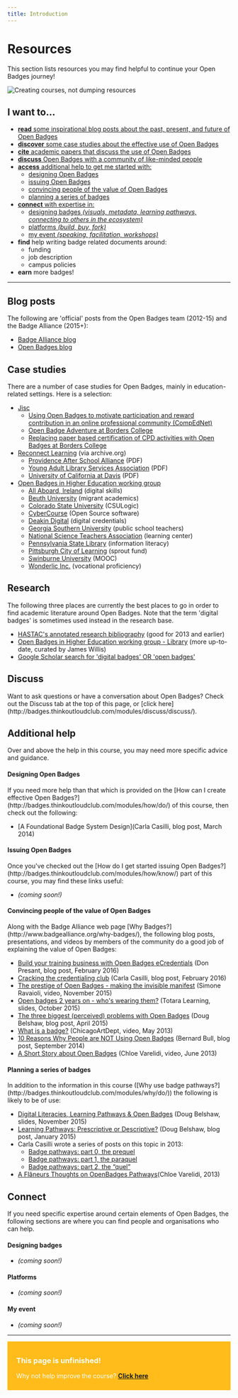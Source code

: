 ```yaml
---
title: Introduction
---
```


<h1>Resources</h1>

This section lists resources you may find helpful to continue your Open Badges journey!

<img src="{{ site.baseurl }}/img/visual-thinkery/learning-technologist.png" alt="Creating courses, not dumping resources">


<h2>I want to...</h2>

* [**read** some inspirational blog posts about the past, present, and future of Open Badges](#blogposts)
* [**discover** some case studies about the effective use of Open Badges](#casestudies)
* [**cite** academic papers that discuss the use of Open Badges](#research)
* [**discuss** Open Badges with a community of like-minded people](#discuss)
* [**access** additional help to get me started with:](#help)
     * [designing Open Badges](#designing)
     * [issuing Open Badges](#issuing)
     * [convincing people of the value of Open Badges](#convincing)
     * [planning a series of badges](#planning)
* [**connect** with expertise in:](#connect)
     * [designing badges *(visuals, metadata, learning pathways, connecting to others in the ecosystem)*](#design)
     * [platforms *(build, buy, fork)*](#platforms)
     * [my event *(speaking, facilitation, workshops)*](#events)
* **find** help writing badge related documents around:
     * funding
     * job description
     * campus policies
* **earn** more badges!


-----
<a name="blogposts"></a>
<h2>Blog posts</h2>
The following are 'official' posts from the Open Badges team (2012-15) and the Badge Alliance (2015+):

* [Badge Alliance blog](https://medium.com/badge-alliance)
* [Open Badges blog](http://openbadges.tumblr.com)


<a name="casestudies"></a>
<h2>Case studies</h2>
There are a number of case studies for Open Badges, mainly in education-related settings. Here is a selection:

* [Jisc](http://www.rsc-scotland.org/?tag=open-badges)
     * [Using Open Badges to motivate participation and reward contribution in an online professional community (CompEdNet)](http://www.rsc-scotland.org/?p=1613)
     * [Open Badge Adventure at Borders College](http://www.rsc-scotland.org/?p=2454)
     * [Replacing paper based certification of CPD activities with Open Badges at Borders College](http://www.rsc-scotland.org/?p=3805)
* [Reconnect Learning](http://web.archive.org/web/20151020010224/http://www.reconnectlearning.org/case-studies) (via archive.org)
     * [Providence After School Alliance](http://web.archive.org/web/20140312035600/http://www.reconnectlearning.org/wp-content/uploads/2014/02/pasa_case_study_final.pdf) (PDF)
     * [Young Adult Library Services Association](http://web.archive.org/web/20150627130509/http://www.reconnectlearning.org/wp-content/uploads/2014/01/YALSA_case_study_final.pdf) (PDF)
     * [University of California at Davis](http://web.archive.org/web/20151016214148/http://www.reconnectlearning.org/wp-content/uploads/2014/01/UC-Davis_case_study_final.pdf) (PDF)
* [Open Badges in Higher Education working group](https://sites.google.com/site/openbadgesinhighereducation/case-studies)
     * [All Aboard, Ireland](https://sites.google.com/site/openbadgesinhighereducation/All-Aboard-Ireland) (digital skills)
     * [Beuth University](https://sites.google.com/site/openbadgesinhighereducation/beuth-university) (migrant academics)
     * [Colorado State University](https://sites.google.com/site/openbadgesinhighereducation/colorado-state-university) (CSULogic)
     * [CyberCourse](https://sites.google.com/site/openbadgesinhighereducation/cybercourse) (Open Source software)
     * [Deakin Digital](https://sites.google.com/site/openbadgesinhighereducation/deakin-digital) (digital credentials)
     * [Georgia Southern University](https://sites.google.com/site/openbadgesinhighereducation/georgia-southern-university) (public school teachers)
     * [National Science Teachers Association](https://sites.google.com/site/openbadgesinhighereducation/national-science-teachers-association) (learning center)
     * [Pennsylvania State Library](https://sites.google.com/site/openbadgesinhighereducation/penn-state-library) (information literacy)
     * [Pittsburgh City of Learning](https://sites.google.com/site/openbadgesinhighereducation/the-sprout-fund) (sprout fund)
     * [Swinburne University](https://sites.google.com/site/openbadgesinhighereducation/swinburne-university-of-technology-australia) (MOOC)
     * [Wonderlic Inc.](https://sites.google.com/site/openbadgesinhighereducation/wonderlic-inc) (vocational proficiency)
    

<a name="research"></a>
<h2>Research</h2>

The following three places are currently the best places to go in order to find academic literature around Open Badges. Note that the term 'digital badges' is sometimes used instead in the research base.

* [HASTAC's annotated research bibliography](https://www.hastac.org/digital-badges-bibliography) (good for 2013 and earlier)
* [Open Badges in Higher Education working group - Library](https://sites.google.com/site/openbadgesinhighereducation/library-1) (more up-to-date, curated by James Willis)
* [Google Scholar search for 'digital badges' OR 'open badges'](https://scholar.google.com/scholar?hl=en&q=%22digital+badges%22+or+%22openbadges%22&btnG=&as_sdt=1%2C5)


<a name="discuss"></a>
<h2>Discuss</h2>
Want to ask questions or have a conversation about Open Badges? Check out the Discuss tab at the top of this page, or [click here](http://badges.thinkoutloudclub.com/modules/discuss/discuss/).

<a name="help"></a>
<h2>Additional help</h2>
Over and above the help in this course, you may need more specific advice and guidance.

<a name="designing"></a>
<h4>Designing Open Badges</h4>
If you need more help than that which is provided on the [How can I create effective Open Badges?](http://badges.thinkoutloudclub.com/modules/how/do/) of this course, then check out the following:

* [A Foundational Badge System Design](Carla Casilli, blog post, March 2014)

<a name="issuing"></a>
<h4>Issuing Open Badges</h4>
Once you've checked out the [How do I get started issuing Open Badges?](http://badges.thinkoutloudclub.com/modules/how/know/) part of this course, you may find these links useful:

* *(coming soon!)*

<a name="convincing"></a>
<h4>Convincing people of the value of Open Badges</h4>
Along with the Badge Alliance web page [Why Badges?](http://www.badgealliance.org/why-badges/), the following blog posts, presentations, and videos by members of the community do a good job of explaining the value of Open Badges:

* [Build your training business with Open Badges eCredentials](https://littoraly.wordpress.com/2016/02/07/build-your-training-business-with-open-badges-ecredentials/) (Don Presant, blog post, February 2016)
* [Cracking the credentialing club](https://carlacasilli.wordpress.com/2016/02/05/cracking-the-credentialing-club/) (Carla Casilli, blog post, February 2016)
* [The prestige of Open Badges - making the invisible manifest](https://www.youtube.com/watch?v=QczW2bezaLc) (Simone Ravaioli, video, November 2015)
* [Open badges 2 years on - who's wearing them?](http://www.slideshare.net/totaralms/open-badges-2-years-on-whos-wearing-them) (Totara Learning, slides, October 2015)
* [The three biggest (perceived) problems with Open Badges](http://dougbelshaw.com/blog/2015/04/16/three-biggest-problems-with-badges/) (Doug Belshaw, blog post, April 2015)
* [What is a badge?](https://www.youtube.com/watch?v=HgLLq7ybDtc) (ChicagoArtDept, video, May 2013)
* [10 Reasons Why People are NOT Using Open Badges](http://etale.org/main/2014/09/06/10-reasons-why-people-are-not-using-open-badges/) (Bernard Bull, blog post, September 2014)
* [A Short Story about Open Badges](https://www.youtube.com/watch?v=Xc4xDgNbl6Y) (Chloe Varelidi, video, June 2013)

<a name="planning"></a>
<h4>Planning a series of badges</h4>
In addition to the information in this course ([Why use badge pathways?](http://badges.thinkoutloudclub.com/modules/why/do/)) the following is likely to be of use:

* [Digital Literacies, Learning Pathways & Open Badges](http://www.slideshare.net/dajbelshaw/digital-literacies-learning-pathways-open-badges) (Doug Belshaw, slides, November 2015)
* [Learning Pathways: Prescriptive or Descriptive?](http://dmlcentral.net/learning-pathways-descriptive-or-prescriptive/) (Doug Belshaw, blog post, January 2015)
* Carla Casilli wrote a series of posts on this topic in 2013:
     * [Badge pathways: part 0, the prequel](https://carlacasilli.wordpress.com/2013/12/02/badge-system-design-disjunctive-and-conjunctive-tasks/)
     * [Badge pathways: part 1, the paraquel](https://carlacasilli.wordpress.com/2013/03/25/badge-pathways-part-1-the-paraquel/)
     * [Badge pathways: part 2, the “quel”](https://carlacasilli.wordpress.com/2013/04/28/badge-pathways-part-2-the-quel/)
* [A Flâneurs Thoughts on OpenBadges Pathways](http://chloeatplay.tumblr.com/post/55901798994/a-fl%C3%A2neurs-thoughts-on-openbadges-pathways)(Chloe Varelidi, 2013)

<a name="connect"></a>
<h2>Connect</h2>
If you need specific expertise around certain elements of Open Badges, the following sections are where you can find people and organisations who can help.

<a name="design"></a>
<h4>Designing badges</h4>

* *(coming soon!)*

<a name="platforms"></a>
<h4>Platforms</h4>

* *(coming soon!)*

<a name="events"></a>
<h4>My event</h4>

* *(coming soon!)*

-----

<div style="background:#FFBC1A; padding:10px; padding-left:20px; color:white;">
<h3>This page is unfinished!</h3>
<p>Why not help improve the course? <strong><a href="https://github.com/thinkoutloudclub/badge-course/wiki/Help-improve-the-Open-Badges-101-course">Click here</a></strong></p>
</div>
